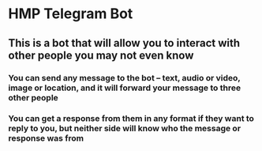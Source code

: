 # HMP Telegram Bot 

## This is a bot that will allow you to interact with other people you may not even know 

### You can send any message to the bot – text, audio or video, image or location, and it will forward your message to three other people

### You can get a response from them in any format if they want to reply to you, but neither side will know who the message or response was from